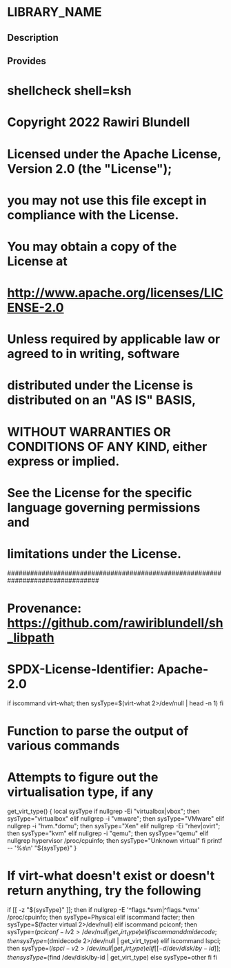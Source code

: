 # LIBRARY_NAME

## Description

## Provides
# shellcheck shell=ksh

# Copyright 2022 Rawiri Blundell
#
# Licensed under the Apache License, Version 2.0 (the "License");
# you may not use this file except in compliance with the License.
# You may obtain a copy of the License at
#
#     http://www.apache.org/licenses/LICENSE-2.0
#
# Unless required by applicable law or agreed to in writing, software
# distributed under the License is distributed on an "AS IS" BASIS,
# WITHOUT WARRANTIES OR CONDITIONS OF ANY KIND, either express or implied.
# See the License for the specific language governing permissions and
# limitations under the License.
################################################################################
# Provenance: https://github.com/rawiriblundell/sh_libpath
# SPDX-License-Identifier: Apache-2.0

if iscommand virt-what; then
  sysType=$(virt-what 2>/dev/null | head -n 1)
fi

# Function to parse the output of various commands
# Attempts to figure out the virtualisation type, if any
get_virt_type() {
  local sysType
  if nullgrep -Ei "virtualbox|vbox"; then
    sysType="virtualbox"
  elif nullgrep -i "vmware"; then
    sysType="VMware"
  elif nullgrep -i "hvm.*domu"; then
    sysType="Xen"
  elif nullgrep -Ei "rhev|ovirt"; then
    sysType="kvm"
  elif nullgrep -i "qemu"; then
    sysType="qemu"
  elif nullgrep hypervisor /proc/cpuinfo; then
    sysType="Unknown virtual"
  fi
  printf -- '%s\n' "${sysType}"
}

# If virt-what doesn't exist or doesn't return anything, try the following
if [[ -z "${sysType}" ]]; then
  if nullgrep -E '^flags.*svm|^flags.*vmx' /proc/cpuinfo; then
    sysType=Physical
  elif iscommand facter; then
    sysType=$(facter virtual  2>/dev/null)
  elif iscommand pciconf; then
    sysType=$(pciconf -lv 2>/dev/null | get_virt_type)
  elif iscommand dmidecode; then
    sysType=$(dmidecode 2>/dev/null | get_virt_type)
  elif iscommand lspci; then
    sysType=$(lspci -v 2>/dev/null | get_virt_type)
  elif [[ -d /dev/disk/by-id ]]; then
    sysType=$(find /dev/disk/by-id | get_virt_type)
  else
    sysType=other
  fi
fi
